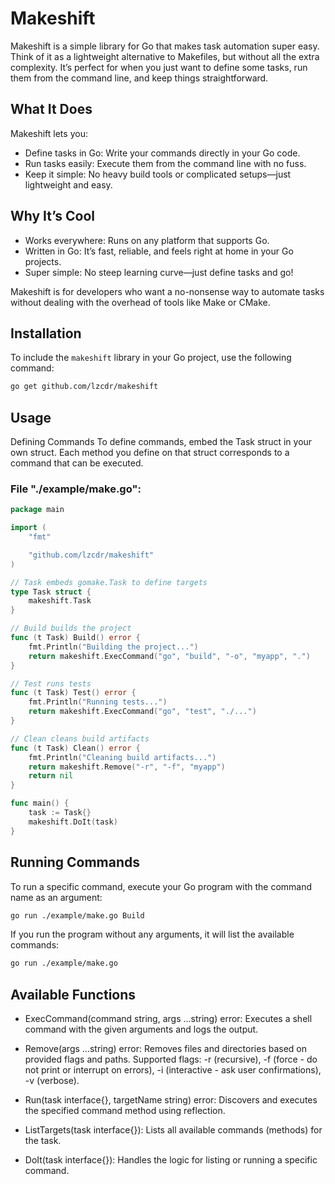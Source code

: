 # Makeshift

Makeshift is a simple library for Go that makes task automation super easy. Think of it as a lightweight alternative to Makefiles, but without all the extra complexity. It’s perfect for when you just want to define some tasks, run them from the command line, and keep things straightforward.

## What It Does

Makeshift lets you:

* Define tasks in Go: Write your commands directly in your Go code.
* Run tasks easily: Execute them from the command line with no fuss.
* Keep it simple: No heavy build tools or complicated setups—just lightweight and easy.

## Why It’s Cool

* Works everywhere: Runs on any platform that supports Go.
* Written in Go: It’s fast, reliable, and feels right at home in your Go projects.
* Super simple: No steep learning curve—just define tasks and go!

Makeshift is for developers who want a no-nonsense way to automate tasks without dealing with the overhead of tools like Make or CMake.
    
## Installation

To include the `makeshift` library in your Go project, use the following command:

```bash
go get github.com/lzcdr/makeshift
```

## Usage

Defining Commands
To define commands, embed the Task struct in your own struct. Each method you define on that struct corresponds to a command that can be executed.
### File "./example/make.go":

```go
package main

import (
	"fmt"

	"github.com/lzcdr/makeshift"
)

// Task embeds gomake.Task to define targets
type Task struct {
	makeshift.Task
}

// Build builds the project
func (t Task) Build() error {
	fmt.Println("Building the project...")
	return makeshift.ExecCommand("go", "build", "-o", "myapp", ".")
}

// Test runs tests
func (t Task) Test() error {
	fmt.Println("Running tests...")
	return makeshift.ExecCommand("go", "test", "./...")
}

// Clean cleans build artifacts
func (t Task) Clean() error {
	fmt.Println("Cleaning build artifacts...")
	return makeshift.Remove("-r", "-f", "myapp")
	return nil
}

func main() {
	task := Task{}
	makeshift.DoIt(task)
}
```
## Running Commands

To run a specific command, execute your Go program with the command name as an argument:

```bash
go run ./example/make.go Build
```

If you run the program without any arguments, it will list the available commands:

```bash
go run ./example/make.go
```

## Available Functions

* ExecCommand(command string, args ...string) error: Executes a shell command with the given arguments and logs the output.

* Remove(args ...string) error: Removes files and directories based on provided flags and paths. Supported flags: -r (recursive), -f (force - do not print or interrupt on errors), -i (interactive - ask user confirmations), -v (verbose). 

* Run(task interface{}, targetName string) error: Discovers and executes the specified command method using reflection.

* ListTargets(task interface{}): Lists all available commands (methods) for the task.

* DoIt(task interface{}): Handles the logic for listing or running a specific command.

